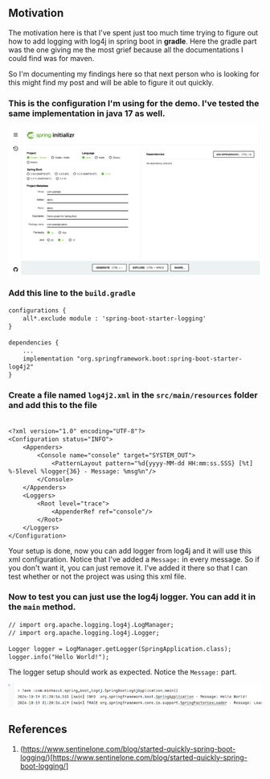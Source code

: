 ## Motivation

The motivation here is that I've spent just too much time trying to figure out how to add logging with log4j in spring boot in **gradle**. Here the gradle part was the one giving me the most grief because all the documentations I could find was for maven.

So I'm documenting my findings here so that next person who is looking for this might find my post and will be able to figure it out quickly.

### This is the configuration I'm using for the demo. I've tested the same implementation in java 17 as well.

![Project setup](./images/01.%20project%20setup.png)

### Add this line to the `build.gradle`

```
configurations {
	all*.exclude module : 'spring-boot-starter-logging'
}

dependencies {
    ...
    implementation "org.springframework.boot:spring-boot-starter-log4j2"
}
```

### Create a file named `log4j2.xml` in the `src/main/resources` folder and add this to the file

```

<?xml version="1.0" encoding="UTF-8"?>
<Configuration status="INFO">
    <Appenders>
        <Console name="console" target="SYSTEM_OUT">
            <PatternLayout pattern="%d{yyyy-MM-dd HH:mm:ss.SSS} [%t] %-5level %logger{36} - Message: %msg%n"/>
        </Console>
    </Appenders>
    <Loggers>
        <Root level="trace">
            <AppenderRef ref="console"/>
        </Root>
    </Loggers>
</Configuration>
```

Your setup is done, now you can add logger from log4j and it will use this xml configuration. Notice that I've added a `Message:` in every message. So if you don't want it, you can just remove it. I've added it there so that I can test whether or not the project was using this xml file.

### Now to test you can just use the log4j logger. You can add it in the `main` method.

```
// import org.apache.logging.log4j.LogManager;
// import org.apache.logging.log4j.Logger;

Logger logger = LogManager.getLogger(SpringApplication.class);
logger.info("Hello World!");
```

The logger setup should work as expected. Notice the `Message:` part.

![Logging working](./images/02.%20logs%20working.png)

## References

1. (https://www.sentinelone.com/blog/started-quickly-spring-boot-logging/)[https://www.sentinelone.com/blog/started-quickly-spring-boot-logging/]
